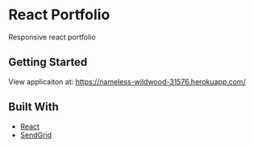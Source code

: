 # React Portfolio
Responsive react portfolio

## Getting Started
View applicaiton at: https://nameless-wildwood-31576.herokuapp.com/

## Built With
* [React](https://reactjs.org/)
* [SendGrid](https://sendgrid.com/)
